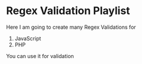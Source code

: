 # Regex Validation Playlist
Here I am going to create many Regex Validations for 
<ol>
	<li>JavaScript</li>
	<li>PHP</li>
</ol>

You can use it for validation